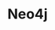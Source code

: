 ---
title: Neo4j
isOfficial: true
categories:
  - nosql-database
docs:
  - id: java
    url: https://www.testcontainers.org/modules/databases/neo4j/
    example: |
      ```java
      var neo4j = new Neo4jContainer<>(DockerImageName.parse("neo4j:4.4"));
      neo4j.start();
      ```
  - id: go
    url: https://golang.testcontainers.org/modules/neo4j/
    example: |
      ```go
      container, err := neo4j.StartContainer(ctx,
        neo4j.WithAdminPassword("letmein!"),
        neo4j.WithLabsPlugin(neo4j.Apoc),
      )
      ```
  - id: dotnet
    url: https://www.nuget.org/packages/Testcontainers.Neo4j
    example: |
      ```csharp
      var neo4jContainer = new Neo4jBuilder()
        .WithImage("neo4j:5.4")
        .Build();
      await neo4jContainer.StartAsync();
      ```
  - id: nodejs
    url: https://node.testcontainers.org/modules/neo4j/
    example: |
      ```javascript
      const container = await new Neo4jContainer().start();
      ```
description: |
  Neo4j is a highly scalable open source graph database management system.
---